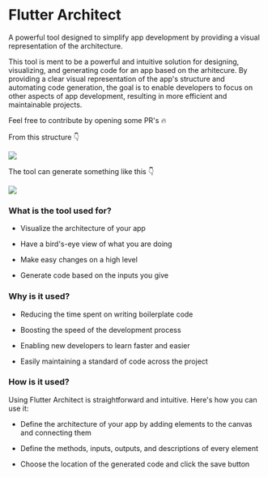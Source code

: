 # Flutter Architect

A powerful tool designed to simplify app development by providing a visual representation of the architecture.

This tool is ment to be a powerful and intuitive solution for designing, visualizing, and generating code for an app based on the arhitecure. By providing a clear visual representation of the app's structure and automating code generation, the goal is to enable developers to focus on other aspects of app development, resulting in more efficient and maintainable projects.


Feel free to contribute by opening some PR's :fire:



From this structure :point_down:

![](https://github.com/igniti0n/flutter_arhitect/blob/main/assets/images/preview.png)

The tool can generate something like this :point_down:

![](https://github.com/igniti0n/flutter_arhitect/blob/main/assets/images/arch_preview.png)



###  What is the tool used for?

- Visualize the architecture of your app

- Have a bird's-eye view of what you are doing

- Make easy changes on a high level

- Generate code based on the inputs you give


###  Why is it used?

- Reducing the time spent on writing boilerplate code

- Boosting the speed of the development process

- Enabling new developers to learn faster and easier

- Easily maintaining a standard of code across the project


###  How is it used?

Using Flutter Architect is straightforward and intuitive. Here's how you can use it:

- Define the architecture of your app by adding elements to the canvas and connecting them

- Define the methods, inputs, outputs, and descriptions of every element

- Choose the location of the generated code and click the save button



